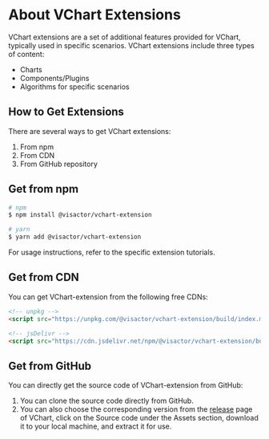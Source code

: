 # About VChart Extensions

VChart extensions are a set of additional features provided for VChart, typically used in specific scenarios. VChart extensions include three types of content:

- Charts
- Components/Plugins
- Algorithms for specific scenarios

## How to Get Extensions

There are several ways to get VChart extensions:

1. From npm
2. From CDN
3. From GitHub repository

## Get from npm

```bash
# npm
$ npm install @visactor/vchart-extension

# yarn
$ yarn add @visactor/vchart-extension
```

For usage instructions, refer to the specific extension tutorials.

## Get from CDN

You can get VChart-extension from the following free CDNs:

```html
<!-- unpkg -->
<script src="https://unpkg.com/@visactor/vchart-extension/build/index.min.js"></script>

<!-- jsDelivr -->
<script src="https://cdn.jsdelivr.net/npm/@visactor/vchart-extension/build/index.min.js"></script>
```

## Get from GitHub

You can directly get the source code of VChart-extension from GitHub:

1. You can clone the source code directly from GitHub.
2. You can also choose the corresponding version from the [release](https://github.com/VisActor/VChart/releases) page of VChart, click on the Source code under the Assets section, download it to your local machine, and extract it for use.

